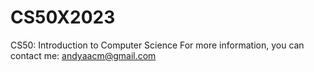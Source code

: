 # CS50X2023
CS50: Introduction to Computer Science
For more information, you can contact me: andyaacm@gmail.com
